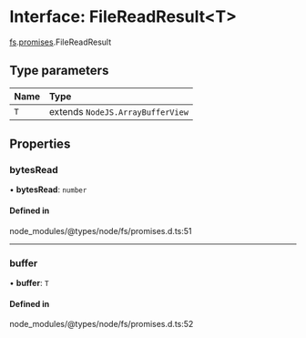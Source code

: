# Interface: FileReadResult<T\>

[fs](../modules/fs.md).[promises](../modules/fs.promises.md).FileReadResult

## Type parameters

| Name | Type |
| :------ | :------ |
| `T` | extends `NodeJS.ArrayBufferView` |

## Properties

### bytesRead

• **bytesRead**: `number`

#### Defined in

node_modules/@types/node/fs/promises.d.ts:51

___

### buffer

• **buffer**: `T`

#### Defined in

node_modules/@types/node/fs/promises.d.ts:52
